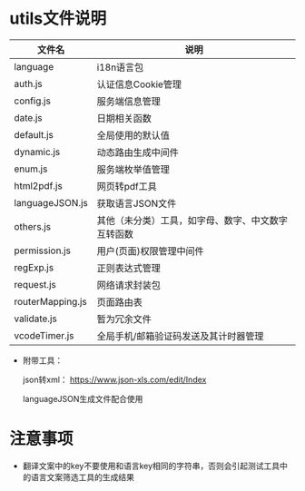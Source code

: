 # utils文件说明
| 文件名           | 说明                                               |
| ---------------- | -------------------------------------------------- |
| language         | i18n语言包                                         |
| auth.js          | 认证信息Cookie管理                                 |
| config.js        | 服务端信息管理                                     |
| date.js          | 日期相关函数                                       |
| default.js       | 全局使用的默认值                                   |
| dynamic.js       | 动态路由生成中间件                                 |
| enum.js          | 服务端枚举值管理                                   |
| html2pdf.js      | 网页转pdf工具                                      |
| languageJSON.js  | 获取语言JSON文件                                   |
| others.js        | 其他（未分类）工具，如字母、数字、中文数字互转函数 |
| permission.js    | 用户(页面)权限管理中间件                           |
| regExp.js        | 正则表达式管理                                     |
| request.js       | 网络请求封装包                                     |
| routerMapping.js | 页面路由表                                         |
| validate.js      | 暂为冗余文件                                       |
| vcodeTimer.js    | 全局手机/邮箱验证码发送及其计时器管理              |

* 附带工具：

  json转xml：
  https://www.json-xls.com/edit/Index

  languageJSON生成文件配合使用

# 注意事项

  * 翻译文案中的key不要使用和语言key相同的字符串，否则会引起测试工具中的语言文案筛选工具的生成结果